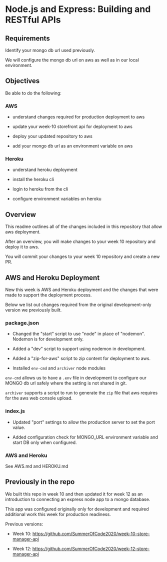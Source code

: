 # Node.js and Express: Building and RESTful APIs

## Requirements

Identify your mongo db url used previously. 

We will configure the mongo db url on aws as well as in our local environment.

## Objectives

Be able to do the following:

### AWS

- understand changes required for production deployment to aws

- update your week-10 storefront api for deployment to aws

- deploy your updated repository to aws

- add your mongo db url as an environment variable on aws

### Heroku

- understand heroku deployment
  
- install the heroku cli
  
- login to heroku from the cli
  
- configure environment variables on heroku

## Overview

This readme outlines all of the changes included in this repository that allow aws deployment.

After an overview, you will make changes to your week 10 repository and deploy it to aws.

You will commit your changes to your week 10 repository and create a new PR.

## AWS and Heroku Deployment

New this week is AWS and Heroku deployment and the changes that were made to support the deployment process.

Below we list out changes required from the original development-only version we previously built.

### package.json

- Changed the "start" script to use "node" in place of "nodemon". Nodemon is for development only.

- Added a "dev" script to support using nodemon in development.

- Added a "zip-for-aws" script to zip content for deployment to aws.

- Installed `env-cmd` and `archiver` node modules

`env-cmd` allows us to have a `.env` file in development to configure our MONGO db url safely where the setting is not shared in git.

`archiver` supports a script to run to generate the `zip` file that aws requires for the aws web console upload.

### index.js

- Updated "port" settings to allow the production server to set the port value.

- Added configuration check for MONGO_URL environment variable and start DB only when configured.

### AWS and Heroku

See AWS.md and HEROKU.md

## Previously in the repo

We built this repo in week 10 and then updated it for week 12 as an introduction to connecting an express node app to a mongo database.

This app was configured originally only for development and required additional work this week for production readiness.

Previous versions:

- Week 10: <https://github.com/SummerOfCode2020/week-10-store-manager-api>
  
- Week 12: <https://github.com/SummerOfCode2020/week-12-store-manager-api>
